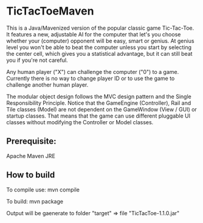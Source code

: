 # TicTacToeMaven

This is a Java/Mavenized version of the popular classic game Tic-Tac-Toe. It features a new, adjustable AI for the computer that let's you choose whether your (computer) opponent will be easy, smart or genius. At genius level you won't be able to beat the computer unless you start by selecting the center cell, which gives you a statistical advantage, but it can still beat you if you're not careful.

Any human player ("X") can challenge the computer ("0") to a game. Currently there is no way to change player ID or to use the game to challenge another human player.

The modular object design follows the MVC design pattern and the Single Responsibility Principle. Notice that the GameEngine (Controller), Rail and Tile classes (Model) are not dependent on the GameWindow (View / GUI) or startup classes. That means that the game can use different pluggable UI classes without modifying the Controller or Model classes.

## Prerequisite:

Apache Maven
JRE

## How to build

To compile use:
mvn compile

To build:
mvn package

Output will be gaenerate to folder "target" => file "TicTacToe-1.1.0.jar"
